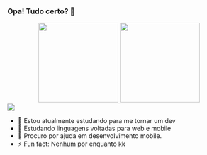 ### Opa! Tudo certo? 👋

<div align="center">
  <a href="https://instagram.com/alan_buss">
  <img height="180em" src="https://github-readme-stats.vercel.app/api?username=AlanBuss&show_icons=true&theme=dracula&include_all_commits=true&count_private=true"/>
  <img height="180em" src="https://github-readme-stats.vercel.app/api/top-langs/?username=AlanBuss&layout=compact&langs_count=7&theme=dracula"/>
</div>

<div **enviar e-mail para mim, adicionar redes sociais.
   <a href=" https://instagram.com/alan_buss " target="_blank"><img src=
   "https://img.shields.io/badge/-Instagram-%23E4405F?style=for-the-badge&logo=instagram&logoColor=white" target="_blank"></a>
<!--**AlanBuss/AlanBuss** is a ✨ _special_ ✨ repository because its `README.md` (this file) appears on your GitHub profile.-->

- 🔭 Estou atualmente estudando para me tornar um dev
- 🌱 Estudando linguagens voltadas para web e mobile
- 🤔 Procuro por ajuda em desenvolvimento mobile.
- ⚡ Fun fact: Nenhum por enquanto kk


<!--https://github.com/AlanBuss-->
